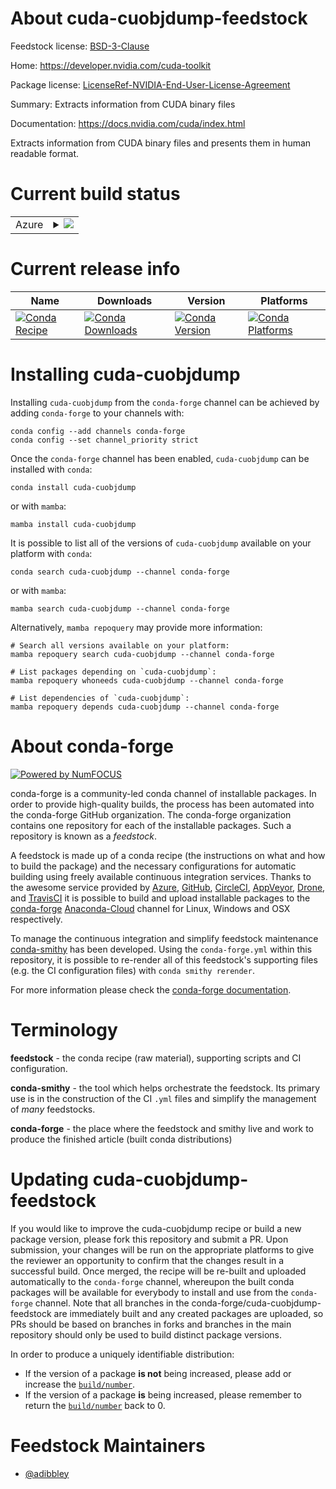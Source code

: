About cuda-cuobjdump-feedstock
==============================

Feedstock license: [BSD-3-Clause](https://github.com/conda-forge/cuda-cuobjdump-feedstock/blob/main/LICENSE.txt)

Home: https://developer.nvidia.com/cuda-toolkit

Package license: [LicenseRef-NVIDIA-End-User-License-Agreement](https://docs.nvidia.com/cuda/eula/index.html)

Summary: Extracts information from CUDA binary files

Documentation: https://docs.nvidia.com/cuda/index.html

Extracts information from CUDA binary files and presents them in human
readable format.


Current build status
====================


<table>
    
  <tr>
    <td>Azure</td>
    <td>
      <details>
        <summary>
          <a href="https://dev.azure.com/conda-forge/feedstock-builds/_build/latest?definitionId=19535&branchName=main">
            <img src="https://dev.azure.com/conda-forge/feedstock-builds/_apis/build/status/cuda-cuobjdump-feedstock?branchName=main">
          </a>
        </summary>
        <table>
          <thead><tr><th>Variant</th><th>Status</th></tr></thead>
          <tbody><tr>
              <td>linux_64</td>
              <td>
                <a href="https://dev.azure.com/conda-forge/feedstock-builds/_build/latest?definitionId=19535&branchName=main">
                  <img src="https://dev.azure.com/conda-forge/feedstock-builds/_apis/build/status/cuda-cuobjdump-feedstock?branchName=main&jobName=linux&configuration=linux%20linux_64_" alt="variant">
                </a>
              </td>
            </tr><tr>
              <td>win_64</td>
              <td>
                <a href="https://dev.azure.com/conda-forge/feedstock-builds/_build/latest?definitionId=19535&branchName=main">
                  <img src="https://dev.azure.com/conda-forge/feedstock-builds/_apis/build/status/cuda-cuobjdump-feedstock?branchName=main&jobName=win&configuration=win%20win_64_" alt="variant">
                </a>
              </td>
            </tr>
          </tbody>
        </table>
      </details>
    </td>
  </tr>
</table>

Current release info
====================

| Name | Downloads | Version | Platforms |
| --- | --- | --- | --- |
| [![Conda Recipe](https://img.shields.io/badge/recipe-cuda--cuobjdump-green.svg)](https://anaconda.org/conda-forge/cuda-cuobjdump) | [![Conda Downloads](https://img.shields.io/conda/dn/conda-forge/cuda-cuobjdump.svg)](https://anaconda.org/conda-forge/cuda-cuobjdump) | [![Conda Version](https://img.shields.io/conda/vn/conda-forge/cuda-cuobjdump.svg)](https://anaconda.org/conda-forge/cuda-cuobjdump) | [![Conda Platforms](https://img.shields.io/conda/pn/conda-forge/cuda-cuobjdump.svg)](https://anaconda.org/conda-forge/cuda-cuobjdump) |

Installing cuda-cuobjdump
=========================

Installing `cuda-cuobjdump` from the `conda-forge` channel can be achieved by adding `conda-forge` to your channels with:

```
conda config --add channels conda-forge
conda config --set channel_priority strict
```

Once the `conda-forge` channel has been enabled, `cuda-cuobjdump` can be installed with `conda`:

```
conda install cuda-cuobjdump
```

or with `mamba`:

```
mamba install cuda-cuobjdump
```

It is possible to list all of the versions of `cuda-cuobjdump` available on your platform with `conda`:

```
conda search cuda-cuobjdump --channel conda-forge
```

or with `mamba`:

```
mamba search cuda-cuobjdump --channel conda-forge
```

Alternatively, `mamba repoquery` may provide more information:

```
# Search all versions available on your platform:
mamba repoquery search cuda-cuobjdump --channel conda-forge

# List packages depending on `cuda-cuobjdump`:
mamba repoquery whoneeds cuda-cuobjdump --channel conda-forge

# List dependencies of `cuda-cuobjdump`:
mamba repoquery depends cuda-cuobjdump --channel conda-forge
```


About conda-forge
=================

[![Powered by
NumFOCUS](https://img.shields.io/badge/powered%20by-NumFOCUS-orange.svg?style=flat&colorA=E1523D&colorB=007D8A)](https://numfocus.org)

conda-forge is a community-led conda channel of installable packages.
In order to provide high-quality builds, the process has been automated into the
conda-forge GitHub organization. The conda-forge organization contains one repository
for each of the installable packages. Such a repository is known as a *feedstock*.

A feedstock is made up of a conda recipe (the instructions on what and how to build
the package) and the necessary configurations for automatic building using freely
available continuous integration services. Thanks to the awesome service provided by
[Azure](https://azure.microsoft.com/en-us/services/devops/), [GitHub](https://github.com/),
[CircleCI](https://circleci.com/), [AppVeyor](https://www.appveyor.com/),
[Drone](https://cloud.drone.io/welcome), and [TravisCI](https://travis-ci.com/)
it is possible to build and upload installable packages to the
[conda-forge](https://anaconda.org/conda-forge) [Anaconda-Cloud](https://anaconda.org/)
channel for Linux, Windows and OSX respectively.

To manage the continuous integration and simplify feedstock maintenance
[conda-smithy](https://github.com/conda-forge/conda-smithy) has been developed.
Using the ``conda-forge.yml`` within this repository, it is possible to re-render all of
this feedstock's supporting files (e.g. the CI configuration files) with ``conda smithy rerender``.

For more information please check the [conda-forge documentation](https://conda-forge.org/docs/).

Terminology
===========

**feedstock** - the conda recipe (raw material), supporting scripts and CI configuration.

**conda-smithy** - the tool which helps orchestrate the feedstock.
                   Its primary use is in the construction of the CI ``.yml`` files
                   and simplify the management of *many* feedstocks.

**conda-forge** - the place where the feedstock and smithy live and work to
                  produce the finished article (built conda distributions)


Updating cuda-cuobjdump-feedstock
=================================

If you would like to improve the cuda-cuobjdump recipe or build a new
package version, please fork this repository and submit a PR. Upon submission,
your changes will be run on the appropriate platforms to give the reviewer an
opportunity to confirm that the changes result in a successful build. Once
merged, the recipe will be re-built and uploaded automatically to the
`conda-forge` channel, whereupon the built conda packages will be available for
everybody to install and use from the `conda-forge` channel.
Note that all branches in the conda-forge/cuda-cuobjdump-feedstock are
immediately built and any created packages are uploaded, so PRs should be based
on branches in forks and branches in the main repository should only be used to
build distinct package versions.

In order to produce a uniquely identifiable distribution:
 * If the version of a package **is not** being increased, please add or increase
   the [``build/number``](https://docs.conda.io/projects/conda-build/en/latest/resources/define-metadata.html#build-number-and-string).
 * If the version of a package **is** being increased, please remember to return
   the [``build/number``](https://docs.conda.io/projects/conda-build/en/latest/resources/define-metadata.html#build-number-and-string)
   back to 0.

Feedstock Maintainers
=====================

* [@adibbley](https://github.com/adibbley/)

